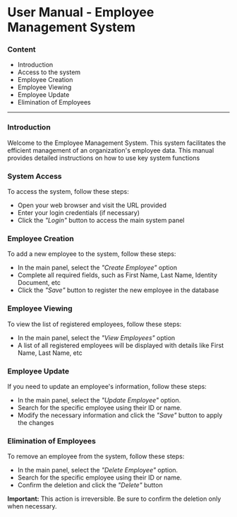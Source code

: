 # User Manual - Employee Management System  

### Content

* Introduction
* Access to the system
* Employee Creation
* Employee Viewing
* Employee Update
* Elimination of Employees

---

### Introduction  

Welcome to the Employee Management System. This system facilitates the efficient management of an organization's employee data. This manual provides detailed instructions on how to use key system functions

### System Access

To access the system, follow these steps: 

* Open your web browser and visit the URL provided
* Enter your login credentials (if necessary)
* Click the *"Login"* button to access the main system panel 

### Employee Creation

To add a new employee to the system, follow these steps:  

* In the main panel, select the *"Create Employee"* option
* Complete all required fields, such as First Name, Last Name, Identity Document, etc
* Click the *"Save"* button to register the new employee in the database 

### Employee Viewing

To view the list of registered employees, follow these steps: 

* In the main panel, select the *"View Employees"* option  
* A list of all registered employees will be displayed with details like First Name, Last Name, etc  

### Employee Update

If you need to update an employee's information, follow these steps:  

* In the main panel, select the *"Update Employee"* option.
* Search for the specific employee using their ID or name.
* Modify the necessary information and click the *"Save"* button to apply the changes

### Elimination of Employees

To remove an employee from the system, follow these steps: 

* In the main panel, select the *"Delete Employee"* option.  
* Search for the specific employee using their ID or name.  
* Confirm the deletion and click the *"Delete"* button

**Important:** This action is irreversible. Be sure to confirm the deletion only when necessary. 